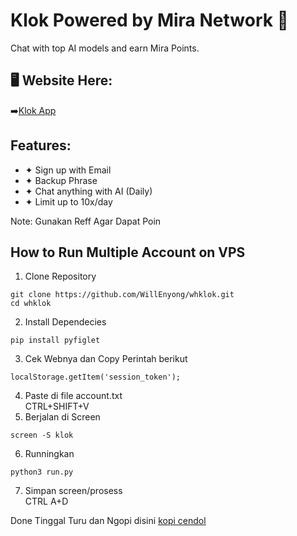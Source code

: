 # Klok Powered by Mira Network 👋

Chat with top AI models and earn Mira Points.

## 🖥 Website Here:
➡️[Klok App](https://klokapp.ai?referral_code=RTUFNMZR)

## Features:
- ✦ Sign up with Email
- ✦ Backup Phrase
- ✦ Chat anything with AI (Daily)
- ✦ Limit up to 10x/day

Note: Gunakan Reff Agar Dapat Poin

## How to Run Multiple Account on VPS
1. Clone Repository
```
git clone https://github.com/WillEnyong/whklok.git
cd whklok
```
2. Install Dependecies
```
pip install pyfiglet
```
3. Cek Webnya dan Copy Perintah berikut
```
localStorage.getItem('session_token');
```
4. Paste di file account.txt  
   CTRL+SHIFT+V
5. Berjalan di Screen
```
screen -S klok
```
6. Runningkan
```
python3 run.py
```
7. Simpan screen/prosess  
CTRL A+D

Done Tinggal Turu dan Ngopi disini
[kopi cendol](https://trakteer.id/enyongbae/tip?open=true)

